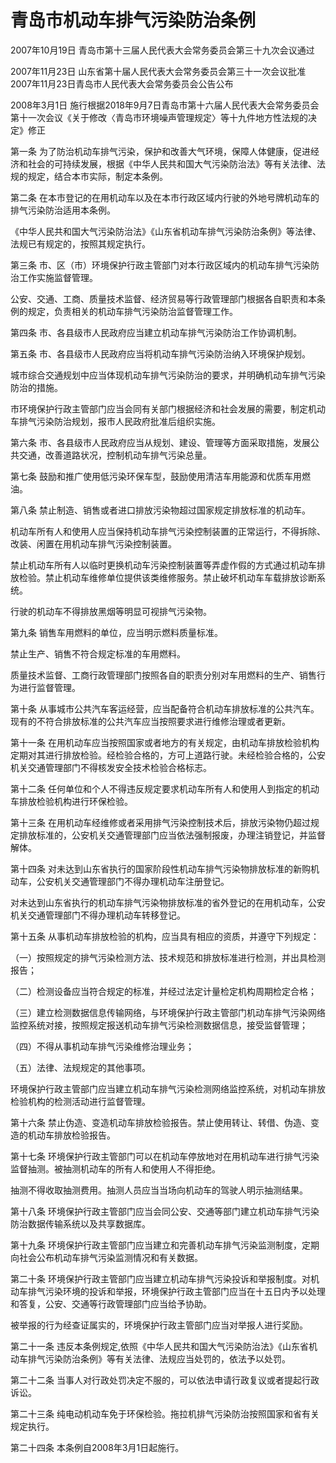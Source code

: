 # 青岛市机动车排气污染防治条例

2007年10月19日 青岛市第十三届人民代表大会常务委员会第三十九次会议通过

2007年11月23日 山东省第十届人民代表大会常务委员会第三十一次会议批准2007年11月23日青岛市人民代表大会常务委员会公告公布

2008年3月1日 施行根据2018年9月7日青岛市第十六届人民代表大会常务委员会第十一次会议《关于修改〈青岛市环境噪声管理规定〉等十九件地方性法规的决定》修正



第一条 为了防治机动车排气污染，保护和改善大气环境，保障人体健康，促进经济和社会的可持续发展，根据《中华人民共和国大气污染防治法》等有关法律、法规的规定，结合本市实际，制定本条例。

第二条 在本市登记的在用机动车以及在本市行政区域内行驶的外地号牌机动车的排气污染防治适用本条例。

《中华人民共和国大气污染防治法》《山东省机动车排气污染防治条例》等法律、法规已有规定的，按照其规定执行。

第三条 市、区（市）环境保护行政主管部门对本行政区域内的机动车排气污染防治工作实施监督管理。

公安、交通、工商、质量技术监督、经济贸易等行政管理部门根据各自职责和本条例的规定，负责相关的机动车排气污染防治监督管理工作。

第四条 市、各县级市人民政府应当建立机动车排气污染防治工作协调机制。

第五条 市、各县级市人民政府应当将机动车排气污染防治纳入环境保护规划。

城市综合交通规划中应当体现机动车排气污染防治的要求，并明确机动车排气污染防治的措施。

市环境保护行政主管部门应当会同有关部门根据经济和社会发展的需要，制定机动车排气污染防治规划，报市人民政府批准后组织实施。

第六条 市、各县级市人民政府应当从规划、建设、管理等方面采取措施，发展公共交通，改善道路状况，控制机动车排气污染总量。

第七条 鼓励和推广使用低污染环保车型，鼓励使用清洁车用能源和优质车用燃油。

第八条 禁止制造、销售或者进口排放污染物超过国家规定排放标准的机动车。

机动车所有人和使用人应当保持机动车排气污染控制装置的正常运行，不得拆除、改装、闲置在用机动车排气污染控制装置。

禁止机动车所有人以临时更换机动车污染控制装置等弄虚作假的方式通过机动车排放检验。禁止机动车维修单位提供该类维修服务。禁止破坏机动车车载排放诊断系统。

行驶的机动车不得排放黑烟等明显可视排气污染物。

第九条 销售车用燃料的单位，应当明示燃料质量标准。

禁止生产、销售不符合规定标准的车用燃料。

质量技术监督、工商行政管理部门按照各自的职责分别对车用燃料的生产、销售行为进行监督管理。

第十条 从事城市公共汽车客运经营，应当配备符合机动车排放标准的公共汽车。现有的不符合排放标准的公共汽车应当按照要求进行维修治理或者更新。

第十一条 在用机动车应当按照国家或者地方的有关规定，由机动车排放检验机构定期对其进行排放检验。经检验合格的，方可上道路行驶。未经检验合格的，公安机关交通管理部门不得核发安全技术检验合格标志。

第十二条 任何单位和个人不得违反规定要求机动车所有人和使用人到指定的机动车排放检验机构进行环保检验。

第十三条 在用机动车经维修或者采用排气污染控制技术后，排放污染物仍超过规定排放标准的，公安机关交通管理部门应当依法强制报废，办理注销登记，并监督解体。

第十四条 对未达到山东省执行的国家阶段性机动车排气污染物排放标准的新购机动车，公安机关交通管理部门不得办理机动车注册登记。

对未达到山东省执行的机动车排气污染物排放标准的省外登记的在用机动车，公安机关交通管理部门不得办理机动车转移登记。

第十五条 从事机动车排放检验的机构，应当具有相应的资质，并遵守下列规定：

（一）按照规定的排气污染检测方法、技术规范和排放标准进行检测，并出具检测报告；

（二）检测设备应当符合规定的标准，并经过法定计量检定机构周期检定合格；

（三）建立检测数据信息传输网络，与环境保护行政主管部门机动车排气污染网络监控系统对接，按照规定报送机动车排气污染检测数据信息，接受监督管理；

（四）不得从事机动车排气污染维修治理业务；

（五）法律、法规规定的其他事项。

环境保护行政主管部门应当建立机动车排气污染检测网络监控系统，对机动车排放检验机构的检测活动进行监督管理。

第十六条 禁止伪造、变造机动车排放检验报告。禁止使用转让、转借、伪造、变造的机动车排放检验报告。

第十七条 环境保护行政主管部门可以在机动车停放地对在用机动车进行排气污染监督抽测。被抽测机动车的所有人和使用人不得拒绝。

抽测不得收取抽测费用。抽测人员应当当场向机动车的驾驶人明示抽测结果。

第十八条 环境保护行政主管部门应当会同公安、交通等部门建立机动车排气污染防治数据传输系统以及共享数据库。

第十九条 环境保护行政主管部门应当建立和完善机动车排气污染监测制度，定期向社会公布机动车排气污染监测情况和有关数据。

第二十条 环境保护行政主管部门应当建立机动车排气污染投诉和举报制度。对机动车排气污染环境的投诉和举报，环境保护行政主管部门应当在十五日内予以处理和答复，公安、交通等行政管理部门应当给予协助。

被举报的行为经查证属实的，环境保护行政主管部门应当对举报人进行奖励。

第二十一条 违反本条例规定,依照《中华人民共和国大气污染防治法》《山东省机动车排气污染防治条例》等有关法律、法规应当处罚的，依法予以处罚。

第二十二条 当事人对行政处罚决定不服的，可以依法申请行政复议或者提起行政诉讼。

第二十三条 纯电动机动车免于环保检验。拖拉机排气污染防治按照国家和省有关规定执行。

第二十四条 本条例自2008年3月1日起施行。